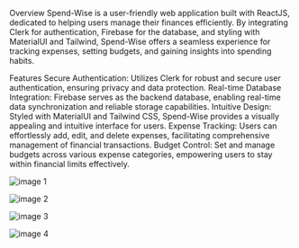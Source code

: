 Overview
Spend-Wise is a user-friendly web application built with ReactJS, dedicated to helping users manage their finances efficiently. By integrating Clerk for authentication, Firebase for the database, and styling with MaterialUI and Tailwind, Spend-Wise offers a seamless experience for tracking expenses, setting budgets, and gaining insights into spending habits.

Features
Secure Authentication: Utilizes Clerk for robust and secure user authentication, ensuring privacy and data protection.
Real-time Database Integration: Firebase serves as the backend database, enabling real-time data synchronization and reliable storage capabilities.
Intuitive Design: Styled with MaterialUI and Tailwind CSS, Spend-Wise provides a visually appealing and intuitive interface for users.
Expense Tracking: Users can effortlessly add, edit, and delete expenses, facilitating comprehensive management of financial transactions.
Budget Control: Set and manage budgets across various expense categories, empowering users to stay within financial limits effectively.
 



![image 1](spend-wise\public\sc1.png)

![image 2](spend-wise\public\sc2.png)

![image 3](spend-wise\public\sc3.png)

![image 4](spend-wise\public\sc4.png)